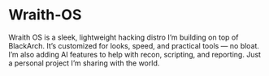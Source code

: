 # Wraith-OS
Wraith OS is a sleek, lightweight hacking distro I’m building on top of BlackArch. It’s customized for looks, speed, and practical tools — no bloat. I’m also adding AI features to help with recon, scripting, and reporting. Just a personal project I’m sharing with the world.
